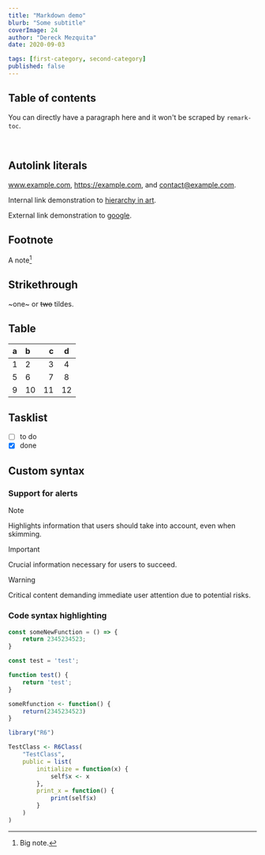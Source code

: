 ```yaml
---
title: "Markdown demo"
blurb: "Some subtitle"
coverImage: 24
author: "Dereck Mezquita"
date: 2020-09-03

tags: [first-category, second-category]
published: false
---
```


## Table of contents

You can directly have a paragraph here and it won't be scraped by `remark-toc`.

<!-- custom support for html including breaks -->
<br>

## Autolink literals

www.example.com, https://example.com, and contact@example.com.

Internal link demonstration to [hierarchy in art](/blog/20181127_hierarchy-in-art).

External link demonstration to [google](https://www.google.com).

## Footnote

A note[^1]

[^1]: Big note.

## Strikethrough

~one~ or ~~two~~ tildes.

## Table

| a | b  |  c |  d  |
| - | :- | -: | :-: |
| 1 | 2  |  3 |  4  |
| 5 | 6  |  7 |  8  |
| 9 | 10 | 11 | 12  |

## Tasklist

* [ ] to do
* [x] done

## Custom syntax

### Support for alerts

> [!NOTE]
> Highlights information that users should take into account, even when skimming.

> [!IMPORTANT]
> Crucial information necessary for users to succeed.

> [!WARNING]
> Critical content demanding immediate user attention due to potential risks.

### Code syntax highlighting

```js
const someNewFunction = () => {
    return 2345234523;
}
```


```javascript
const test = 'test';

function test() {
    return 'test';
}
```

```r
someRfunction <- function() {
    return(2345234523)
}

library("R6")

TestClass <- R6Class(
    "TestClass",
    public = list(
        initialize = function(x) {
            self$x <- x
        },
        print_x = function() {
            print(self$x)
        }
    )
)
```